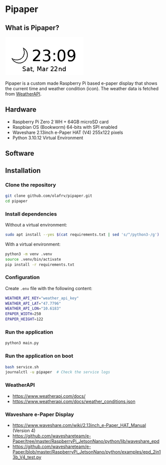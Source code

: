 # Pipaper

## What is Pipaper?

![Pipaper](./fonts/screen.png)

Pipaper is a custom made Raspberry Pi based e-paper display that shows the 
current time and weather condition (icon). The weather data is fetched from [WeatherAPI](https://www.weatherapi.com/).

## Hardware

* Raspberry Pi Zero 2 WH + 64GB microSD card
* Raspbian OS (Bookworm) 64-bits with SPI enabled
* Waveshare 2.13inch e-Paper HAT (V4) 255x122 pixels
* Python 3.10.12 Virtual Environment
  
## Software

## Installation

### Clone the repository

```bash
git clone github.com/olafrv/pipaper.git
cd pipaper
```

### Install dependencies

Without a virtual environment:
```bash	
sudo apt install --yes $(cat requirements.txt | sed 's/^/python3-/g')
```

With a virtual environment:
```bash
python3 -m venv .venv
source .venv/bin/activate
pip install -r requirements.txt
```

### Configuration

Create `.env` file with the following content:

```bash
WEATHER_API_KEY="weather_api_key"
WEATHER_API_LAT="47.7796"
WEATHER_API_LON="10.6183"
EPAPER_WIDTH=250
EPAPER_HEIGHT=122
```

### Run the application

```bash
python3 main.py
```

### Run the application on boot

```bash
bash service.sh
journalctl -u pipaper  # Check the service logs
```

### WeatherAPI

* https://www.weatherapi.com/docs/
* https://www.weatherapi.com/docs/weather_conditions.json

### Waveshare e-Paper Display

* https://www.waveshare.com/wiki/2.13inch_e-Paper_HAT_Manual (Version 4)
* https://github.com/waveshareteam/e-Paper/tree/master/RaspberryPi_JetsonNano/python/lib/waveshare_epd
* https://github.com/waveshareteam/e-Paper/blob/master/RaspberryPi_JetsonNano/python/examples/epd_2in13b_V4_test.py
